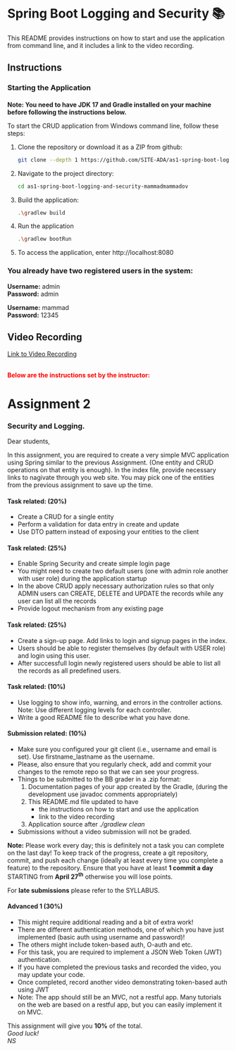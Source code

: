 # Spring Boot Logging and Security :books:

This README provides instructions on how to start and use the application from command line, and it includes a link to the video recording.
## Instructions

### Starting the Application

####
**Note: You need to have JDK 17 and Gradle installed on your machine before following the instructions below.**

To start the CRUD application from Windows command line, follow these steps:

1. Clone the repository or download it as a ZIP from github:

   ```bash
   git clone --depth 1 https://github.com/SITE-ADA/as1-spring-boot-logging-and-security-mammadmammadov.git

2. Navigate to the project directory:
   ```bash
   cd as1-spring-boot-logging-and-security-mammadmammadov
3. Build the application:
   ```bash
   .\gradlew build
4. Run the application
   ```bash
   .\gradlew bootRun
5. To access the application, enter http://localhost:8080

<h3>You already have two registered users in the system:</h3>

**Username:** admin  
**Password:** admin

**Username:** mammad  
**Password:** 12345

## Video Recording

<a href="https://www.youtube.com/watch?v=9LVDAC2FKAk" target="_blank">Link to Video Recording</a><br><br>




<p style="color:red"><strong>Below are the instructions set by the instructor:</strong></p>

<h1> Assignment 2 </h1>
<h3> Security and Logging. </h3>

Dear students, <br />

In this assignment, you are required to create a very simple MVC application using Spring similar to the previous
Assignment. (One entity and CRUD operations on that entity is enough). In the index file, provide necessary links to
nagivate through you web site. You may pick one of the entities from the previous assignment to save up the time.

<h4> Task related: (20%)</h4>
<ul>
    <li> Create a CRUD for a single entity</li>
    <li> Perform a validation for data entry in create and update</li>
    <li> Use DTO pattern instead of exposing your entities to the client</li>
</ul>

<h4> Task related: (25%)</h4>
<ul>
    <li> Enable Spring Security and create simple login page </li>
    <li> You might need to create two default users (one with admin role another with user role) during the application
        startup</li>
    <li> In the above CRUD apply necessary authorization rules so that only ADMIN users can CREATE, DELETE and UPDATE
        the records while any user can list all the records</li>
    <li> Provide logout mechanism from any existing page</li>
</ul>

<h4> Task related: (25%)</h4>
<ul>
    <li> Create a sign-up page. Add links to login and signup pages in the index.</li>
    <li> Users should be able to register themselves (by default with USER role) and login using this user.</li>
    <li> After successfull login newly registered users should be able to list all the records as all predefined users.
    </li>
</ul>


<h4> Task related: (10%)</h4>
<ul>
    <li> Use logging to show info, warning, and errors in the controller actions.
        Note: Use different logging levels for each controller. </li>
    <li> Write a good README file to describe what you have done.</li>
</ul>

<h4> Submission related: (10%) </h4>
<ul>
    <li> Make sure you configured your git client (i.e., username and email is set). Use firstname_lastname as the
        username. </li>
    <li> Please, also ensure that you regularly check, add and commit your changes to the remote repo so that we can
        see
        your progress. </li>
    <li>Things to be submitted to the BB grader in a .zip format:
        <ol>
            <li>Documentation pages of your app created by the Gradle, (during the development use javadoc comments
                appropriately)</li>
            <li>This README.md file updated to have
                <ul>
                    <li>the instructions on how to start and use the application</li>
                    <li>link to the video recording</li>
                </ul>
            </li>
            <li>Application source after <em>./gradlew clean</em></li>
        </ol>
    </li>
    <li> Submissions without a video submission will not be graded.</li>
</ul>

<p><b>Note:</b> Please work every day; this is definitely not a task you can complete on the last day!
    To keep track of the progress, create a git repository, commit, and push each change (ideally at least every time
    you
    complete a feature) to the repository.
    Ensure that you have at least <strong>1 commit a day</strong> STARTING from <strong>April 27<sup>th</sup></strong>
    otherwise you will lose points.
</p>
<p>For <strong>late submissions</strong> please refer to the SYLLABUS.</p>


<h4> Advanced 1 (30%) </h4>
<ul>
    <li>This might require additional reading and a bit of extra work!</li>
    <li>There are different authentication methods, one of which you have just implemented (basic auth using username
        and password)!</li>
    <li>The others might include token-based auth, O-auth and etc.</li>
    <li>For this task, you are required to implement a JSON Web Token (JWT) authentication.</li>
    <li>If you have completed the previous tasks and recorded the video, you may update your code.</li>
    <li>Once completed, record another video demonstrating token-based auth using JWT</li>
    <li>Note: The app should still be an MVC, not a restful app. Many tutorials on the web are based on a restful app,
        but you can easily implement it on MVC.</li>
</ul>



This assignment will give you <strong>10%</strong> of the total. <br />
<em> Good luck! </em> <br />
<em> NS </em>
